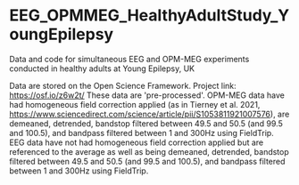 # EEG_OPMMEG_HealthyAdultStudy_YoungEpilepsy
Data and code for simultaneous EEG and OPM-MEG experiments conducted in healthy adults at Young Epilepsy, UK

Data are stored on the Open Science Framework. Project link: https://osf.io/z6w2t/
These data are 'pre-processed'. OPM-MEG data have had homogeneous field correction applied (as in Tierney et al. 2021, https://www.sciencedirect.com/science/article/pii/S1053811921007576), are demeaned, detrended, bandstop filtered between 49.5 and 50.5 (and 99.5 and 100.5), and bandpass filtered between 1 and 300Hz using FieldTrip. EEG data have not had homogeneous field correction applied but are referenced to the average as well as being demeaned, detrended, bandstop filtered between 49.5 and 50.5 (and 99.5 and 100.5), and bandpass filtered between 1 and 300Hz using FieldTrip.



